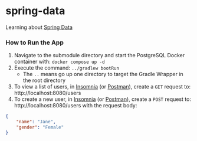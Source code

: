 # spring-data
Learning about [Spring Data](https://spring.io/projects/spring-data)

### How to Run the App
1) Navigate to the submodule directory and start the PostgreSQL Docker container with: `docker compose up -d`
2) Execute the command: `../gradlew bootRun`
   * The `..` means go up one directory to target the Gradle Wrapper in the root directory 
3) To view a list of users, in [Insomnia](https://insomnia.rest/features/api-testing) (or [Postman](https://www.postman.com/product/what-is-postman/)), create a `GET` request to: http://localhost:8080/users
4) To create a new user, in [Insomnia](https://insomnia.rest/features/api-testing) (or [Postman](https://www.postman.com/product/what-is-postman/)), create a `POST` request to: http://localhost:8080/users with the request body:
```json
{
	"name": "Jane",
	"gender": "Female"
}
```
